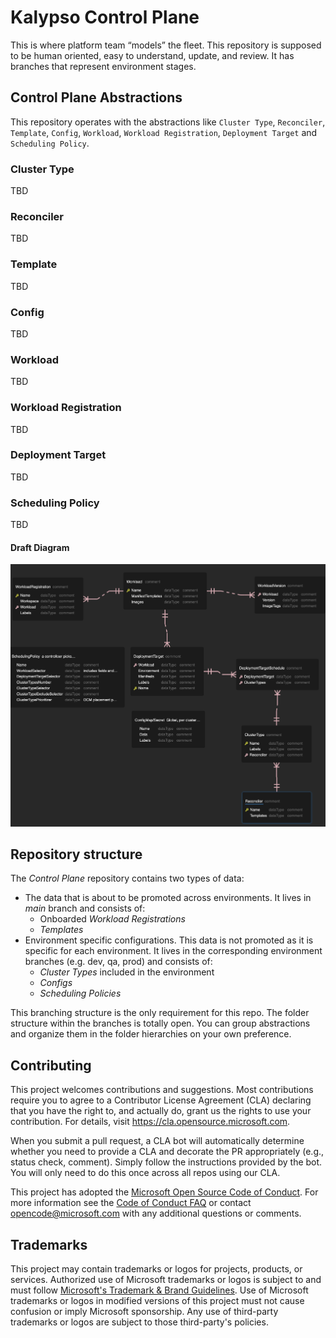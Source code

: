 # Kalypso Control Plane

This is where platform team “models” the fleet. This repository is supposed to be human oriented, easy to understand, update, and review.  It has branches that represent environment stages. 

## Control Plane Abstractions

This repository operates with the abstractions like `Cluster Type`, `Reconciler`, `Template`, `Config`, `Workload`, `Workload Registration`, `Deployment Target` and `Scheduling Policy`.

### Cluster Type

TBD

### Reconciler

TBD

### Template

TBD

### Config

TBD

### Workload

TBD

### Workload Registration

TBD

### Deployment Target

TBD

### Scheduling Policy

TBD

#### Draft Diagram

![draft-abstractions-diagram](./docs/images/draft-abstractions-diagram.png)

## Repository structure

The *Control Plane* repository contains two types of data:

- The data that is about to be promoted across environments. It lives in *main* branch and consists of:
  - Onboarded *Workload Registrations*
  - *Templates*
- Environment specific configurations. This data is not promoted as it is specific for each environment. It lives in the corresponding environment branches (e.g. dev, qa, prod) and consists of: 
  - *Cluster Types* included in the environment
  - *Configs*
  - *Scheduling Policies*

This branching structure is the only requirement for this repo. The folder structure within the branches is totally open. You can group abstractions and organize them in the folder hierarchies on your own preference.   

## Contributing

This project welcomes contributions and suggestions.  Most contributions require you to agree to a
Contributor License Agreement (CLA) declaring that you have the right to, and actually do, grant us
the rights to use your contribution. For details, visit https://cla.opensource.microsoft.com.

When you submit a pull request, a CLA bot will automatically determine whether you need to provide
a CLA and decorate the PR appropriately (e.g., status check, comment). Simply follow the instructions
provided by the bot. You will only need to do this once across all repos using our CLA.

This project has adopted the [Microsoft Open Source Code of Conduct](https://opensource.microsoft.com/codeofconduct/).
For more information see the [Code of Conduct FAQ](https://opensource.microsoft.com/codeofconduct/faq/) or
contact [opencode@microsoft.com](mailto:opencode@microsoft.com) with any additional questions or comments.

## Trademarks

This project may contain trademarks or logos for projects, products, or services. Authorized use of Microsoft 
trademarks or logos is subject to and must follow 
[Microsoft's Trademark & Brand Guidelines](https://www.microsoft.com/en-us/legal/intellectualproperty/trademarks/usage/general).
Use of Microsoft trademarks or logos in modified versions of this project must not cause confusion or imply Microsoft sponsorship.
Any use of third-party trademarks or logos are subject to those third-party's policies.
